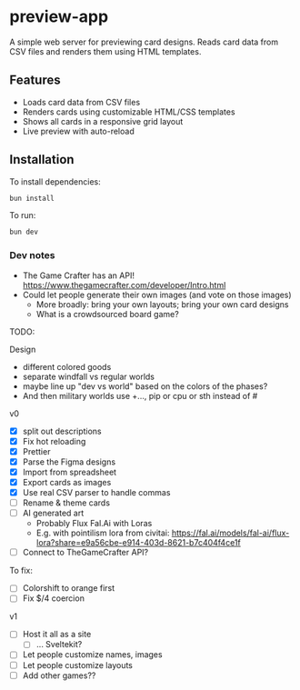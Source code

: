 # preview-app

A simple web server for previewing card designs. Reads card data from CSV files and renders them using HTML templates.

## Features

- Loads card data from CSV files
- Renders cards using customizable HTML/CSS templates
- Shows all cards in a responsive grid layout
- Live preview with auto-reload

## Installation

To install dependencies:

```bash
bun install
```

To run:

```bash
bun dev
```

### Dev notes

- The Game Crafter has an API! https://www.thegamecrafter.com/developer/Intro.html
- Could let people generate their own images (and vote on those images)
  - More broadly: bring your own layouts; bring your own card designs
  - What is a crowdsourced board game?

TODO:

Design

- different colored goods
- separate windfall vs regular worlds
- maybe line up "dev vs world" based on the colors of the phases?
- And then military worlds use +..., pip or cpu or sth instead of #

v0

- [x] split out descriptions
- [x] Fix hot reloading
- [x] Prettier
- [x] Parse the Figma designs
- [x] Import from spreadsheet
- [x] Export cards as images
- [x] Use real CSV parser to handle commas
- [ ] Rename & theme cards
- [ ] AI generated art
  - Probably Flux Fal.Ai with Loras
  - E.g. with pointilism lora from civitai: https://fal.ai/models/fal-ai/flux-lora?share=e9a56cbe-e914-403d-8621-b7c404f4ce1f
- [ ] Connect to TheGameCrafter API?

To fix:

- [ ] Colorshift to orange first
- [ ] Fix $/4 coercion

v1

- [ ] Host it all as a site
  - [ ] ... Sveltekit?
- [ ] Let people customize names, images
- [ ] Let people customize layouts
- [ ] Add other games??
